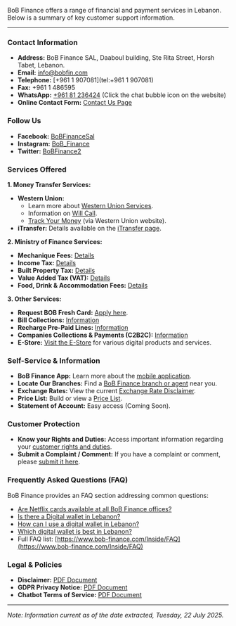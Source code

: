 BoB Finance offers a range of financial and payment services in Lebanon. Below is a summary of key customer support information.

---

### Contact Information

*   **Address:** BoB Finance SAL, Daaboul building, Ste Rita Street, Horsh Tabet, Lebanon.
*   **Email:** [info@bobfin.com](mailto:info@bobfin.com)
*   **Telephone:** [+961 1 907081](tel:+961 1 907081)
*   **Fax:** +961 1 486595
*   **WhatsApp:** [+961 81 236424](https://api.whatsapp.com/send?phone=96181236424) (Click the chat bubble icon on the website)
*   **Online Contact Form:** [Contact Us Page](https://www.bob-finance.com/Inside/InsidePages/ContactUs)

### Follow Us

*   **Facebook:** [BoBFinanceSal](https://www.facebook.com/BobFinanceSal)
*   **Instagram:** [BoB_Finance](https://www.instagram.com/BoB_Finance)
*   **Twitter:** [BoBFinance2](https://twitter.com/BoBFinance2)

### Services Offered

**1. Money Transfer Services:**

*   **Western Union:**
    *   Learn more about [Western Union Services](https://www.bob-finance.com/Inside/InsidePages/AboutWesternUnion).
    *   Information on [Will Call](https://www.bob-finance.com/Inside/InsidePages/WillCall).
    *   [Track Your Money](http://www.wu.com/LB/en/track-transfer.html) (via Western Union website).
*   **iTransfer:** Details available on the [iTransfer page](https://www.bob-finance.com/Inside/InsidePages/ITransfer).

**2. Ministry of Finance Services:**

*   **Mechanique Fees:** [Details](https://www.bob-finance.com/Inside/InsidePages/MecaniqueFees)
*   **Income Tax:** [Details](https://www.bob-finance.com/Inside/InsidePages/IncomeTax)
*   **Built Property Tax:** [Details](https://www.bob-finance.com/Inside/InsidePages/BuiltPropertyTax)
*   **Value Added Tax (VAT):** [Details](https://www.bob-finance.com/Inside/InsidePages/ValueAddedTax(VAT))
*   **Food, Drink & Accommodation Fees:** [Details](https://www.bob-finance.com/Inside/InsidePages/FoodDrinkAccommodationFees)

**3. Other Services:**

*   **Request BOB Fresh Card:** [Apply here](https://www.bob-finance.com/Request/FreshCards).
*   **Bill Collections:** [Information](https://www.bob-finance.com/Inside/InsidePages/BillCollections)
*   **Recharge Pre-Paid Lines:** [Information](https://www.bob-finance.com/Inside/InsidePages/RechargePrepaidLines)
*   **Companies Collections & Payments (C2B2C):** [Information](https://www.bob-finance.com/Inside/InsidePages/C2B)
*   **E-Store:** [Visit the E-Store](https://www.bob-finance.com/Inside/InsidePages/Estore) for various digital products and services.

### Self-Service & Information

*   **BoB Finance App:** Learn more about the [mobile application](https://www.bob-finance.com/Inside/InsidePages/BoBFinanceApp).
*   **Locate Our Branches:** Find a [BoB Finance branch or agent](https://www.bob-finance.com/Inside/Subagents) near you.
*   **Exchange Rates:** View the current [Exchange Rate Disclaimer](https://www.bob-finance.com/Home/ExchangeRateDisclaimer).
*   **Price List:** Build or view a [Price List](https://www.bob-finance.com/Home/BuildPriceList/).
*   **Statement of Account:** Easy access (Coming Soon).

### Customer Protection

*   **Know your Rights and Duties:** Access important information regarding your [customer rights and duties](https://www.bob-finance.com/Inside/RightsAndDuties).
*   **Submit a Complaint / Comment:** If you have a complaint or comment, please [submit it here](https://www.bob-finance.com/CustomerProtection/ComplaintAndCommentView).

### Frequently Asked Questions (FAQ)

BoB Finance provides an FAQ section addressing common questions:

*   [Are Netflix cards available at all BoB Finance offices?](https://www.bob-finance.com/Inside/FAQ/792817dd-5d5f-4703-8b16-632f355c716c)
*   [Is there a Digital wallet in Lebanon?](https://www.bob-finance.com/Inside/FAQ/63ea8c52-01c5-4925-a72f-2f3baa6dd372)
*   [How can I use a digital wallet in Lebanon?](https://www.bob-finance.com/Inside/FAQ/4c8c4a9c-bfb4-4585-98c1-c4cc29380a88)
*   [Which digital wallet is best in Lebanon?](https://www.bob-finance.com/Inside/FAQ/931816f9-05d4-4c2b-acdf-76abef14b05f)
*   Full FAQ list: [https://www.bob-finance.com/Inside/FAQ](https://www.bob-finance.com/Inside/FAQ)

### Legal & Policies

*   **Disclaimer:** [PDF Document](https://www.bob-finance.com/PDF/BoBFinanceWebsitePrivacyPolicy.pdf)
*   **GDPR Privacy Notice:** [PDF Document](https://www.bob-finance.com/PDF/BoBFinanceGDPRPolicy.pdf)
*   **Chatbot Terms of Service:** [PDF Document](https://www.bob-finance.com/PDF/BoBFinanceChatbotPlatformTermsofService.pdf)

---
*Note: Information current as of the date extracted, Tuesday, 22 July 2025.*
